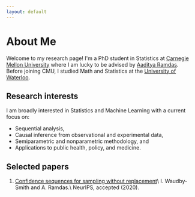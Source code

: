 ```yaml
---
layout: default
---
```


# About Me

Welcome to my research page! I'm a PhD student in Statistics at [Carnegie Mellon University](http://stat.cmu.edu/) where I am lucky to be advised by [Aaditya Ramdas](http://www.stat.cmu.edu/~aramdas/). Before joining CMU, I studied Math and Statistics at the [University of Waterloo](https://uwaterloo.ca/statistics-and-actuarial-science/).

## Research interests
I am broadly interested in Statistics and Machine Learning with a current focus on:
* Sequential analysis,
* Causal inference from observational and experimental data,
* Semiparametric and nonparametric methodology, and
* Applications to public health, policy, and medicine.

## Selected papers

1. [Confidence sequences for sampling without replacement](https://arxiv.org/pdf/2006.04347.pdf)\\
	I. Waudby-Smith and A. Ramdas.\\
	NeurIPS, accepted (2020).

